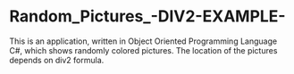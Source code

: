 # Random_Pictures_-DIV2-EXAMPLE-
This is an application, written in Object Oriented Programming Language C#, which shows randomly colored pictures. The location of the pictures depends on div2 formula. 
